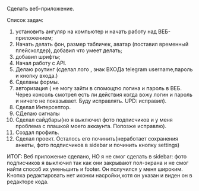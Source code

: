 Сделать веб-приложение.


Список задач:
1) установить ангуляр на компьютер и начать работу над ВЕБ-приложением;
2) Начать делать фон, размер табличек, аватар (поставил временный плейсхолдер), добавил что умеет делать;
3) добавил шрифты;
4) Начал работу с API.
5) Делаю роутинг (сделал лого , знак ВХОДа telegram username,пароль и кнопку входа.)
6) Сделаны формы.
7) авторизация ( не могу зайти в спомощтю логина и пароль в ВЕБ. Через консоль смотрел есть ли действия когда вожу логин и пароль и ничего не показывает. Буду исправлять. UPD: исправил).
8) Сделал Интерсептор.
9) СДелаю сигналы
10) Сделал сайдбары(но я выключил фото подписчиков и у меня проблема с плашкой моего аккаунта. Попозже исправлю).
11) Создал профиль.
12) Сделал проект. Осталось его починить(неработает сохранения анкеты, фото подписчиков в sidebar и починить кнопку settings)


ИТОГ: Веб приложение сделано, НО я не смог сделать в sidebar: фото подписчиков я выключил так как они закрывают пол-экрана и не смог найти способ их уменьшить и footer. Он получился у меня широким. 
Кнопка редактировать нет иконки насройки,хотя он указан и виден он в редакторе кода. 